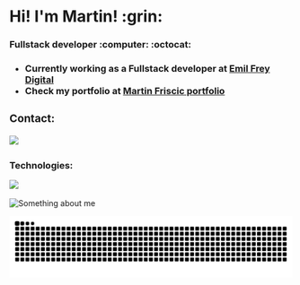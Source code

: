<h1> Hi! I'm Martin! :grin: </h1>

<h3>Fullstack developer :computer: :octocat: <h3/>

+ Currently working as a Fullstack developer at <a href="https://emilfreydigital.com/">Emil Frey Digital<a/>
+ Check my portfolio at <a href="https://martin-friscic-dev.netlify.app/">Martin Friscic portfolio<a/> 

<h3 align="left">Contact:</h3>
<p align="left">
<a href="https://linkedin.com/in/martin-friščić-6164ab202" target="blank"> <img src="https://skillicons.dev/icons?i=linkedin&theme=dark&perline=10")></a>
</p>

<h3 align="left">Technologies:</h3>

  <p>
     <a href="https://skillicons.dev">
  <img src="https://go-skill-icons.vercel.app/api/icons?i=java,docker,kubernetes,azure,quarkus,spring,next,react,angular,vue,express,cs,laravel,figma,kotlin&theme=dark")>
        </a>
    </p>
<!--![](https://komarev.com/ghpvc/?username=Fr1k1)-->
    
![Something about me](https://github-readme-stats.vercel.app/api?username=Fr1k1&&show_icons=true&title_color=ffffff&icon_color=bb2acf&text_color=daf7dc&bg_color=151515)

![Snake animation](https://raw.githubusercontent.com/Fr1k1/Fr1k1/output/github-contribution-grid-snake-dark.svg)

